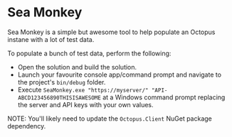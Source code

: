 # Sea Monkey 

Sea Monkey is a simple but awesome tool to help populate an Octopus instane with a lot of test data.

To populate a bunch of test data, perform the following:

* Open the solution and build the solution.
* Launch your favourite console app/command prompt and navigate to the project's `bin/debug` folder.
* Execute `SeaMonkey.exe "https://myserver/" "API-ABCD123456890THISISAWESOME` at a Windows command prompt replacing the server and API keys with your own values.

NOTE: You'll likely need to update the `Octopus.Client` NuGet package dependency.